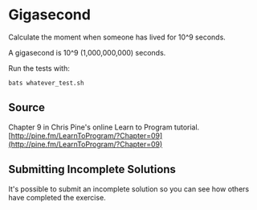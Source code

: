 # Gigasecond

Calculate the moment when someone has lived for 10^9 seconds.

A gigasecond is 10^9 (1,000,000,000) seconds.

Run the tests with:

    bats whatever_test.sh

## Source

Chapter 9 in Chris Pine's online Learn to Program tutorial. [http://pine.fm/LearnToProgram/?Chapter=09](http://pine.fm/LearnToProgram/?Chapter=09)

## Submitting Incomplete Solutions
It's possible to submit an incomplete solution so you can see how others have completed the exercise.

